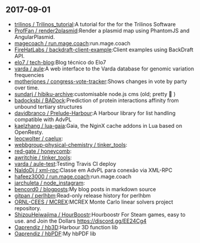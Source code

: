 ## 2017-09-01

* [trilinos / Trilinos_tutorial](https://github.com/trilinos/Trilinos_tutorial):A tutorial for the for the Trilinos Software
* [ProfFan / render2plasmid](https://github.com/ProfFan/render2plasmid):Render a plasmid map using PhantomJS and AngularPlasmid.
* [magecoach / run.mage.coach](https://github.com/magecoach/run.mage.coach):run.mage.coach
* [FireHatLabs / backdraft-client-example](https://github.com/FireHatLabs/backdraft-client-example):Client examples using BackDraft API.
* [elo7 / tech-blog](https://github.com/elo7/tech-blog):Blog técnico do Elo7
* [varda / aule](https://github.com/varda/aule):A web interface to the Varda database for genomic variation frequencies
* [motherjones / congress-vote-tracker](https://github.com/motherjones/congress-vote-tracker):Shows changes in vote by party over time.
* [sundarj / hibiku-archive](https://github.com/sundarj/hibiku-archive):customisable node.js cms (old; pretty 💩 )
* [badocksbi / BADock](https://github.com/badocksbi/BADock):Prediction of protein interactions affinity from unbound tertiary structures
* [davidbranco / Prelude-Harbour](https://github.com/davidbranco/Prelude-Harbour):A Harbour library for list handling compatible with AdvPL
* [kaelzhang / lua-gaia](https://github.com/kaelzhang/lua-gaia):Gaia, the NginX cache addons in Lua based on OpenResty.
* [leocwolter / caelux](https://github.com/leocwolter/caelux):
* [webbgroup-physical-chemistry / tinker_tools](https://github.com/webbgroup-physical-chemistry/tinker_tools):
* [red-gate / honeycomb](https://github.com/red-gate/honeycomb):
* [awritchie / tinker_tools](https://github.com/awritchie/tinker_tools):
* [varda / aule-test](https://github.com/varda/aule-test):Testing Travis CI deploy
* [NaldoDj / xml-rpc](https://github.com/NaldoDj/xml-rpc):Classe em AdvPL para conexão via XML-RPC
* [hafeez3000 / run.mage.coach](https://github.com/hafeez3000/run.mage.coach):run.mage.coach
* [jarchuleta / node_instagram](https://github.com/jarchuleta/node_instagram):
* [bencord0 / blogposts](https://github.com/bencord0/blogposts):My blog posts in markdown source
* [gitpan / perlhbm](https://github.com/gitpan/perlhbm):Read-only release history for perlhbm
* [ORNL-CEES / MCREX](https://github.com/ORNL-CEES/MCREX):MCREX Monte Carlo linear solvers project repository.
* [ShizouHeiwajima / HourBoostr](https://github.com/ShizouHeiwajima/HourBoostr):Hourboostr For Steam games, easy to use. and Join the Dollars https://discord.gg/EE24Cg4
* [Oaprendiz / hb3D](https://github.com/Oaprendiz/hb3D):Harbour 3D function lib
* [Oaprendiz / hbPDF](https://github.com/Oaprendiz/hbPDF):My hbPDF lib
